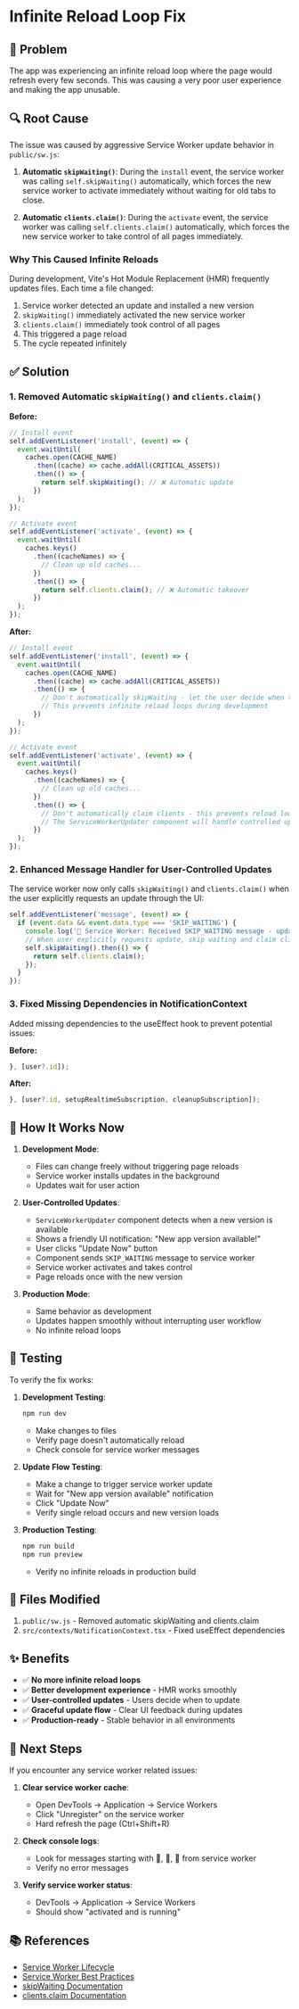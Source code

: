 # Infinite Reload Loop Fix

## 🐛 Problem

The app was experiencing an infinite reload loop where the page would refresh every few seconds. This was causing a very poor user experience and making the app unusable.

## 🔍 Root Cause

The issue was caused by aggressive Service Worker update behavior in `public/sw.js`:

1. **Automatic `skipWaiting()`**: During the `install` event, the service worker was calling `self.skipWaiting()` automatically, which forces the new service worker to activate immediately without waiting for old tabs to close.

2. **Automatic `clients.claim()`**: During the `activate` event, the service worker was calling `self.clients.claim()` automatically, which forces the new service worker to take control of all pages immediately.

### Why This Caused Infinite Reloads

During development, Vite's Hot Module Replacement (HMR) frequently updates files. Each time a file changed:
1. Service worker detected an update and installed a new version
2. `skipWaiting()` immediately activated the new service worker
3. `clients.claim()` immediately took control of all pages
4. This triggered a page reload
5. The cycle repeated infinitely

## ✅ Solution

### 1. Removed Automatic `skipWaiting()` and `clients.claim()`

**Before:**
```javascript
// Install event
self.addEventListener('install', (event) => {
  event.waitUntil(
    caches.open(CACHE_NAME)
      .then((cache) => cache.addAll(CRITICAL_ASSETS))
      .then(() => {
        return self.skipWaiting(); // ❌ Automatic update
      })
  );
});

// Activate event
self.addEventListener('activate', (event) => {
  event.waitUntil(
    caches.keys()
      .then((cacheNames) => {
        // Clean up old caches...
      })
      .then(() => {
        return self.clients.claim(); // ❌ Automatic takeover
      })
  );
});
```

**After:**
```javascript
// Install event
self.addEventListener('install', (event) => {
  event.waitUntil(
    caches.open(CACHE_NAME)
      .then((cache) => cache.addAll(CRITICAL_ASSETS))
      .then(() => {
        // Don't automatically skipWaiting - let the user decide when to update
        // This prevents infinite reload loops during development
      })
  );
});

// Activate event
self.addEventListener('activate', (event) => {
  event.waitUntil(
    caches.keys()
      .then((cacheNames) => {
        // Clean up old caches...
      })
      .then(() => {
        // Don't automatically claim clients - this prevents reload loops
        // The ServiceWorkerUpdater component will handle controlled updates
      })
  );
});
```

### 2. Enhanced Message Handler for User-Controlled Updates

The service worker now only calls `skipWaiting()` and `clients.claim()` when the user explicitly requests an update through the UI:

```javascript
self.addEventListener('message', (event) => {
  if (event.data && event.data.type === 'SKIP_WAITING') {
    console.log('📨 Service Worker: Received SKIP_WAITING message - updating now');
    // When user explicitly requests update, skip waiting and claim clients
    self.skipWaiting().then(() => {
      return self.clients.claim();
    });
  }
});
```

### 3. Fixed Missing Dependencies in NotificationContext

Added missing dependencies to the useEffect hook to prevent potential issues:

**Before:**
```javascript
}, [user?.id]);
```

**After:**
```javascript
}, [user?.id, setupRealtimeSubscription, cleanupSubscription]);
```

## 🎯 How It Works Now

1. **Development Mode**: 
   - Files can change freely without triggering page reloads
   - Service worker installs updates in the background
   - Updates wait for user action

2. **User-Controlled Updates**:
   - `ServiceWorkerUpdater` component detects when a new version is available
   - Shows a friendly UI notification: "New app version available!"
   - User clicks "Update Now" button
   - Component sends `SKIP_WAITING` message to service worker
   - Service worker activates and takes control
   - Page reloads once with the new version

3. **Production Mode**:
   - Same behavior as development
   - Updates happen smoothly without interrupting user workflow
   - No infinite reload loops

## 🧪 Testing

To verify the fix works:

1. **Development Testing**:
   ```bash
   npm run dev
   ```
   - Make changes to files
   - Verify page doesn't automatically reload
   - Check console for service worker messages

2. **Update Flow Testing**:
   - Make a change to trigger service worker update
   - Wait for "New app version available" notification
   - Click "Update Now"
   - Verify single reload occurs and new version loads

3. **Production Testing**:
   ```bash
   npm run build
   npm run preview
   ```
   - Verify no infinite reloads in production build

## 📝 Files Modified

1. `public/sw.js` - Removed automatic skipWaiting and clients.claim
2. `src/contexts/NotificationContext.tsx` - Fixed useEffect dependencies

## ✨ Benefits

- ✅ **No more infinite reload loops**
- ✅ **Better development experience** - HMR works smoothly
- ✅ **User-controlled updates** - Users decide when to update
- ✅ **Graceful update flow** - Clear UI feedback during updates
- ✅ **Production-ready** - Stable behavior in all environments

## 🚀 Next Steps

If you encounter any service worker related issues:

1. **Clear service worker cache**:
   - Open DevTools → Application → Service Workers
   - Click "Unregister" on the service worker
   - Hard refresh the page (Ctrl+Shift+R)

2. **Check console logs**:
   - Look for messages starting with 🔧, 🚀, 📨 from service worker
   - Verify no error messages

3. **Verify service worker status**:
   - DevTools → Application → Service Workers
   - Should show "activated and is running"

## 📚 References

- [Service Worker Lifecycle](https://web.dev/service-worker-lifecycle/)
- [Service Worker Best Practices](https://web.dev/service-worker-mindset/)
- [skipWaiting Documentation](https://developer.mozilla.org/en-US/docs/Web/API/ServiceWorkerGlobalScope/skipWaiting)
- [clients.claim Documentation](https://developer.mozilla.org/en-US/docs/Web/API/Clients/claim)


